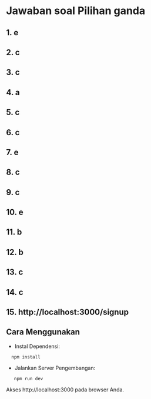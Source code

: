 # Jawaban soal Pilihan ganda

## 1. e

## 2. c

## 3. c

## 4. a

## 5. c

## 6. c

## 7. e

## 8. c

## 9. c

## 10. e

## 11. b

## 12. b

## 13. c

## 14. c

## 15. http://localhost:3000/signup

## Cara Menggunakan

- Instal Dependensi:

```
  npm install
```

- Jalankan Server Pengembangan:

```
   npm run dev
```

Akses http://localhost:3000 pada browser Anda.
